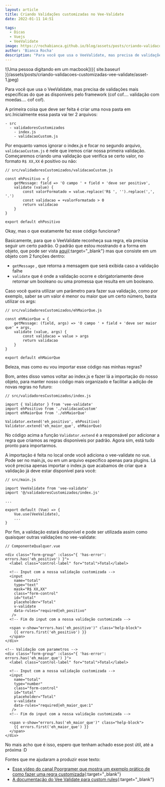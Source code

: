 ```yaml
---
layout: article
title: Criando Validações customizadas no Vee-Validate
date: 2022-01-11 14:51

tags:
  - Dicas
  - Vuejs
  - VeeValidate
image: https://rochabianca.github.io/blog/assets/posts/criando-validacoes-customizadas-vee-validate/asset-1.jpeg
author: 'Bianca Rocha'
description: "Para você que usa o VeeValidate, mas precisa de validações mais específicas do que as disponíveis pelo framework (cof cof.... validação com moedas.... cof cof)."
---
```


![Uma pessoa digitando em um macbook]({{ site.baseurl }}/assets/posts/criando-validacoes-customizadas-vee-validate/asset-1.jpeg)

Para você que usa o VeeValidate, mas precisa de validações mais específicas do que as disponíveis pelo framework (cof cof.... validação com moedas.... cof cof).

<!--more-->

A primeira coisa que deve ser feita é criar uma nova pasta em src.Inicialmente essa pasta vai ter 2 arquivos:

```
- src
  - validadoresCustomizados
    - index.js
    - validacaoCustom.js
```

Por enquanto vamos ignorar o index.js e focar no segundo arquivo, `validacaoCustom.js` é nele que iremos criar nossa primeira validação. Começaremos criando uma validação que verifica se certo valor, no formato `R$ XX,XX` é positivo ou não:

```
// src/validadoresCustomizados/validacaoCustom.js

const ehPositivo = {
    getMessage: field => 'O campo ' + field + 'deve ser positivo',
    validate (value) {
        const valorFormatado = value.replace('R$ ', '').replace(',', '.')
        const validacao = +valorFormatado > 0
        return validacao
    }
}

export default ehPositivo
```

Okay, mas o que exatamente faz esse código funcionar?

Basicamente, para que o VeeValidate reconheça sua regra, ela precisa seguir um certo padrão. O padrão que estou mostrando é a forma em objeto, que pode ser vista [aqui](https://vee-validate.logaretm.com/v2/guide/custom-rules.html#function-form){:target="\_blank"} mas que consiste em um objeto com 2 funções dentro:
- `getMessage` , que retorna a mensagem que será exibida caso a validação falhe
- `validate` que é onde a validação ocorre e obrigatoriamente deve retornar um booleano ou uma promessa que resulta em um booleano.

Caso você queira utilizar um parâmetro para fazer sua validação, como por exemplo, saber se um valor é menor ou maior que um certo número, basta utilizar os args:

```
// src/validadoresCustomizados/ehMaiorQue.js

const ehMaiorQue = {
    getMessage: (field, args) => 'O campo ' + field + 'deve ser maior que' + args,
    validate (value, args) {
        const validacao = value > args
        return validacao
    }
}

export default ehMaiorQue
```

Beleza, mas como eu vou importar esse código nas minhas regras?

Bom, antes disso vamos voltar ao index.js e fazer lá a importação do nosso objeto, para manter nosso código mais organizado e facilitar a adição de novas regras no futuro:

```
// src/validadoresCustomizados/index.js

import { Validator } from 'vee-validate'
import ehPositivo from './validacaoCustom'
import ehMaiorQue from './ehMaiorQue'

Validator.extend('eh_positivo', ehPositivo)
Validator.extend('eh_maior_que', ehMaiorQue)
```

No código acima a função `Validator.extend` é a responsável por adicionar a regra que criamos as regras disponíveis por padrão. Agora sim, está tudo pronto para importarmos.

A importação é feita no local onde você adiciona o vee-validate no vue. Pode ser no main.js, ou em um arquivo específico apenas para plugins. Lá você precisa apenas importar o index.js que acabamos de criar que a validação já deve estar disponível para você:

```
// src/main.js

import VeeValidate from 'vee-validate'
import '@/validadoresCustomizados/index.js'

...

export default (Vue) => {
    Vue.use(VeeValidate),
    ...
}
```

Por fim, a validação estará disponível e pode ser utilizada assim como quaisquer outras validações no vee-validate:

```
// ComponenteQualquer.vue

<div class="form-group" :class="{ 'has-error': errors.has('eh_positivo') }">
  <label class="control-label" for="total">Total</label>

  <!-- Input com a nossa validação customizada -->
  <input
    name="total"
    type="text"
    mask="R$ XX,XX"
    class="form-control"
    id="total"
    placeholder="Total"
    v-validate
    data-rules="required|eh_positivo"
   />
  <!-- Fim do input com a nossa validação customizada -->

  <span v-show="errors.has('eh_positivo')" class="help-block">
    {{ errors.first('eh_positivo') }}
  </span>
</div>

<!-- Validação com parametros -->
<div class="form-group" :class="{ 'has-error': errors.has('eh_maior_que') }">
  <label class="control-label" for="total">Total</label>

  <!-- Input com a nossa validação customizada -->
  <input
    name="total"
    type="number"
    class="form-control"
    id="total"
    placeholder="Total"
    v-validate
    data-rules="required|eh_maior_que:1"
   />
  <!-- Fim do input com a nossa validação customizada -->

  <span v-show="errors.has('eh_maior_que')" class="help-block">
    {{ errors.first('eh_maior_que') }}
  </span>
</div>
```

No mais acho que é isso, espero que tenham achado esse post útil, até a próxima :D

Fontes que me ajudaram a produzir esse texto:
- [Esse vídeo do canal Poorgramer que mostra um exemplo prático de como fazer uma regra customizada](https://www.youtube.com/watch?v=zz7d0XLsl08&t=65s&ab_channel=Poorgrammer){:target="\_blank"}
- [A documentação do Vee Validate para custom rules](https://vee-validate.logaretm.com/v2/guide/custom-rules.html){:target="\_blank"}